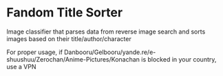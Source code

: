 # Fandom Title Sorter

Image classifier that parses data from reverse image search and sorts images based on their title/author/character

For proper usage, if Danbooru/Gelbooru/yande.re/e-shuushuu/Zerochan/Anime-Pictures/Konachan is blocked in your country, use a VPN
